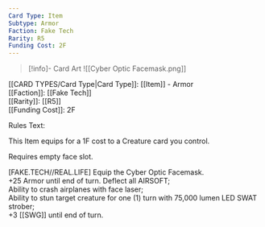 ```yaml
---
Card Type: Item
Subtype: Armor
Faction: Fake Tech
Rarity: R5
Funding Cost: 2F
---
```

> [!info]- Card Art
> ![[Cyber Optic Facemask.png]]

[[CARD TYPES/Card Type|Card Type]]: [[Item]] - Armor  
[[Faction]]: [[Fake Tech]]  
[[Rarity]]: [[R5]]  
[[Funding Cost]]: 2F  

Rules Text:  

This Item equips for a 1F cost to a Creature card you control.  

Requires empty face slot.  

[FAKE.TECH//REAL.LIFE] Equip the Cyber Optic Facemask.  
+25 Armor until end of turn. Deflect all AIRSOFT;  
Ability to crash airplanes with face laser;  
Ability to stun target creature for one (1) turn with 75,000 lumen LED SWAT strober;  
+3 [[SWG]] until end of turn.  